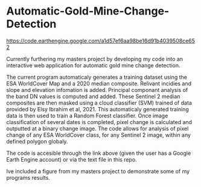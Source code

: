 # Automatic-Gold-Mine-Change-Detection

https://code.earthengine.google.com/a1d57ef6aa98be16d91b4039508ce652

Currently furthering my masters project by developing my code into an interactive web application for automatic gold mine change detection.

The current program automaticaly generates a training dataset using the ESA WorldCover Map and a 2020 median composite. Relivant incidies and slope and elevation infomation is added. Principal componant analysis of the band DN values is computed and added. These Sentinel 2 median composites are then masked using a cloud classifier (SVM) trained of data provided by Elsy Ibrahim et al, 2021. This automaticaly generated training data is then used to train a Random Forest classifier. Once image classification of several dates is completed, pixel change is calculated and outputted at a binary change image. The code allows for analysis of pixel change of any ESA WorldCover class, for any Sentinel 2 image, within any defined polygon globaly.

The code is accesible through the link above (given the user has a Google Earth Engine account) or via the text file in this repo.

Ive included a figure from my masters project to demonstrate some of my programs results.
